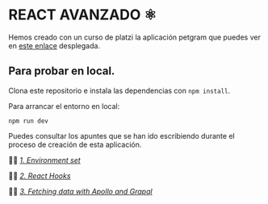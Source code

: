 # REACT AVANZADO ⚛️

Hemos creado con un curso de platzi la aplicación petgram que puedes ver en [este enlace](https://petgram-meet.vercel.app/) desplegada.

## Para probar en local.

Clona este repositorio e instala las dependencias con ```npm install```.

Para arrancar el entorno en local:

```npm run dev```

Puedes consultar los apuntes que se han ido escribiendo durante el proceso de creación de esta aplicación.

👩‍💻 _[1. Environment set](/doc/1-environment-set.md)_

👩‍💻 _[2. React Hooks](/doc/2-react-hooks.md)_

👩‍💻 _[3. Fetching data with Apollo and Grapql](/doc/3-fetching-with-apollo-grapql.md)_
